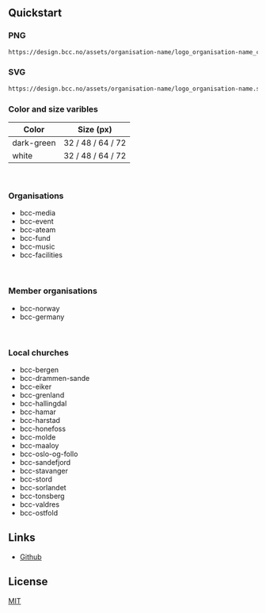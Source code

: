 ## Quickstart

### PNG

```bash
https://design.bcc.no/assets/organisation-name/logo_organisation-name_color_size.png
```
### SVG

```bash
https://design.bcc.no/assets/organisation-name/logo_organisation-name.svg
```

### Color and size varibles

| **Color** | **Size** (px) | 
| --- | --- |
| dark-green | 32 / 48 / 64 / 72 |
| white | 32 / 48 / 64 / 72 |

<br>

### Organisations
  
- bcc-media
- bcc-event
- bcc-ateam
- bcc-fund
- bcc-music
- bcc-facilities
<br>

### Member organisations
>
- bcc-norway
- bcc-germany
<br>
 
### Local churches

- bcc-bergen
- bcc-drammen-sande
- bcc-eiker
- bcc-grenland
- bcc-hallingdal
- bcc-hamar
- bcc-harstad
- bcc-honefoss
- bcc-molde
- bcc-maaloy
- bcc-oslo-og-follo
- bcc-sandefjord
- bcc-stavanger
- bcc-stord
- bcc-sorlandet
- bcc-tonsberg
- bcc-valdres
- bcc-ostfold


## Links

- [Github](https://github.com/bcc-code/bcc-design)

## License

[MIT](https://en.wikipedia.org/wiki/MIT_License)